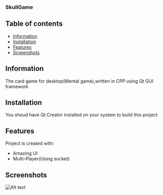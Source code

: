  ### SkullGame
## Table of contents
* [Information](#information)
* [Installation](#installation)
* [Features](#features)
* [Screenshots](#screenshot)
  
## Information
The card game for desktop(Mental game),written in CPP using Qt GUI framework
## Installation
You shoud have Qt Creator  installed on your system to build this project
## Features
Project is created with:
* Amazing UI
* Multi-Player(Using socket)
## Screenshots
![Alt text](/UserProfile.png "Optional title")
